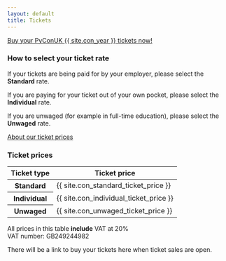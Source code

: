 ```yaml
---
layout: default
title: Tickets
---
```


<p><a href="https://pretix.eu/pyconuk/PyConUK{{ site.con_year }}/">Buy your PyConUK {{ site.con_year }} tickets now!</a></p>

<div class="box box_blue">
  <h3>How to select your ticket rate</h3>
  <p>If your tickets are being paid for by your employer, please select the <strong>Standard</strong> rate.</p>
  <p>If you are paying for your ticket out of your own pocket, please select the <strong>Individual</strong> rate.</p>
  <p>If you are unwaged (for example in full-time education), please select the <strong>Unwaged</strong> rate.</p>
  <a href="/tickets/about-our-ticket-prices/">About our ticket prices</a>
</div>

<div class="box box_yellow">
  <h3>Ticket prices</h3>
  <table class="table">
    <thead>
      <th scope="col">Ticket type</th>
      <th scope="col">Ticket price</th>
    </thead>
    <tbody>
      <tr>
        <th scope="row">Standard</th>
        <td>{{ site.con_standard_ticket_price }}</td>
      </tr>
      <tr>
        <th scope="row">Individual</th>
        <td>{{ site.con_individual_ticket_price }}</td>
      </tr>
      <tr>
        <th scope="row">Unwaged</th>
        <td>{{ site.con_unwaged_ticket_price }}</td>
      </tr>
    </tbody>
  </table>

  <p>All prices in this table <strong>include</strong> VAT at 20%<br />
  VAT number: GB249244982</p>
</div>

<p>There will be a link to buy your tickets here when ticket sales are open.</p>
